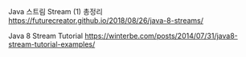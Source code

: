 Java 스트림 Stream (1) 총정리
https://futurecreator.github.io/2018/08/26/java-8-streams/

Java 8 Stream Tutorial
https://winterbe.com/posts/2014/07/31/java8-stream-tutorial-examples/